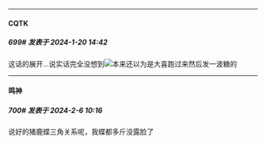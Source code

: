 
*****

####  CQTK  
##### 699#       发表于 2024-1-20 14:42

这话的展开…说实话完全没想到<img src="https://static.saraba1st.com/image/smiley/face2017/001.png" referrerpolicy="no-referrer">本来还以为是大喜跑过来然后发一波糖的

*****

####  鸣神  
##### 700#       发表于 2024-2-6 10:16

说好的猪鹿蝶三角关系呢，我蝶都多斤没露脸了

